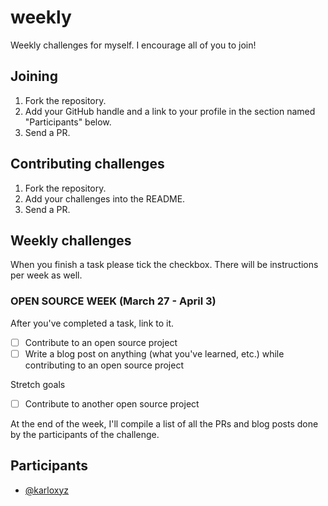 # weekly

Weekly challenges for myself. I encourage all of you to join!

## Joining
1. Fork the repository.
2. Add your GitHub handle and a link to your profile in the section named "Participants" below.
3. Send a PR.

## Contributing challenges
1. Fork the repository.
2. Add your challenges into the README.
3. Send a PR.

## Weekly challenges
When you finish a task please tick the checkbox. There will be instructions per week as well.

### OPEN SOURCE WEEK (March 27 - April 3)

After you've completed a task, link to it.

- [ ] Contribute to an open source project
- [ ] Write a blog post on anything (what you've learned, etc.) while contributing to an open source project

Stretch goals

- [ ] Contribute to another open source project

At the end of the week, I'll compile a list of all the PRs and blog posts done by the participants of the challenge.

## Participants
- [@karloxyz](https://github.com/karloxyz)
